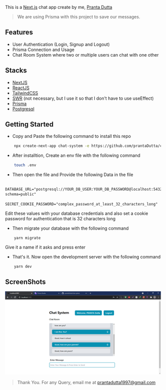 This is a [Next.js](https://nextjs.org/) chat app create by me, [Pranta Dutta](https://github.com/prantaDutta)

> We are using Prisma with this project to save our messages.

## Features

- User Authentication (Login, Signup and Logout)
- Prisma Connection and Usage
- Chat Room System where two or multiple users can chat with one other

## Stacks

- [NextJS](https://nextjs.org)
- [ReactJS](https://reactjs.org/)
- [TailwindCSS](https://tailwindcss.com/)
- [SWR](https://swr.vercel.app) (not necessary, but I use it so that I don't have to use useEffect)
- [Prisma](https://prisma.io)
- [Postgresql](https://www.postgresql.org/)

## Getting Started

- Copy and Paste the following command to install this repo

```bash
    npx create-next-app chat-system -e https://github.com/prantaDutta/chat-system
```

- After installtion, Create an env file with the following command

```bash
    touch .env
```

- Then open the file and Provide the following Data in the file

```
    DATABASE_URL="postgresql://YOUR_DB_USER:YOUR_DB_PASSWORD@localhost:5432/DB_NAME?schema=public"
    SECRET_COOKIE_PASSWORD="complex_password_at_least_32_characters_long"
```

Edit these values with your database credentials and also set a cookie password for authentication that is 32 characters long

- Then migrate your database with the following command

```
    yarn migrate
```

Give it a name if it asks and press enter

- That's it. Now open the development server with the following command

```bash
    yarn dev
```

## ScreenShots

![ScreenShot](./public/ScreenShot.png)

> Thank You.
> For any Query, email me at prantadutta1997@gmail.com
